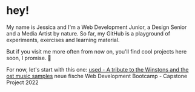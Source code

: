 # hey!
My name is Jessica and I'm a Web Development Junior, a Design Senior and a Media Artist by nature.
So far, my GitHub is a playground of experiments, exercises and learning material.

But if you visit me more often from now on, you'll find cool projects here soon, I promise. 🤞

For now, let's start with this one: [used - A tribute to the Winstons and the ost music samples](https://github.com/JessicaLoers/Capstone-Project-used) neue fische Web Development Bootcamp - Capstone Project 2022
